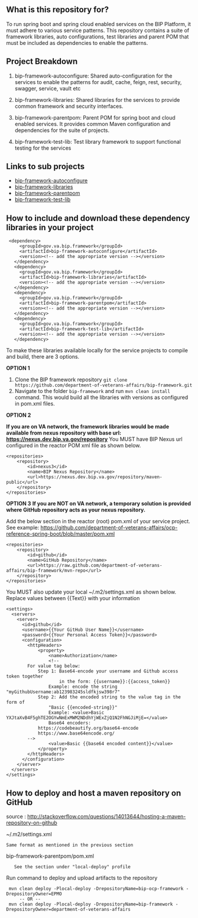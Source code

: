 ## What is this repository for?

To run spring boot and spring cloud enabled services on the BIP Platform, it must adhere to various service patterns. This repository contains a suite of framework libraries, auto configurations, test libraries and parent POM that must be included as dependencies to enable the patterns.

## Project Breakdown

1. bip-framework-autoconfigure: Shared auto-configuration for the services to enable the patterns for audit, cache, feign, rest, security, swagger, service, vault etc

1. bip-framework-libraries: Shared libraries for the services to provide common framework and security interfaces. 

1. bip-framework-parentpom: Parent POM for spring boot and cloud enabled services. It provides common Maven configuration and dependencies for the suite of projects.

1. bip-framework-test-lib: Test library framework to support functional testing for the services

## Links to sub projects

* [bip-framework-autoconfigure](bip-framework-autoconfigure/README.md)
* [bip-framework-libraries](bip-framework-libraries/README.md)
* [bip-framework-parentpom](bip-framework-parentpom/README.md)
* [bip-framework-test-lib](bip-framework-test-lib/README.md)

## How to include and download these dependency libraries in your project

     <dependency>
         <groupId>gov.va.bip.framework</groupId>
         <artifactId>bip-framework-autoconfigure</artifactId>
         <version><!-- add the appropriate version --></version>
       </dependency>
       <dependency>
         <groupId>gov.va.bip.framework</groupId>
         <artifactId>bip-framework-libraries</artifactId>
         <version><!-- add the appropriate version --></version>
       </dependency>
       <dependency>
         <groupId>gov.va.bip.framework</groupId>
         <artifactId>bip-framework-parentpom</artifactId>
         <version><!-- add the appropriate version --></version>
       </dependency>
       <dependency>
         <groupId>gov.va.bip.framework</groupId>
         <artifactId>bip-framework-test-lib</artifactId>
         <version><!-- add the appropriate version --></version>
       </dependency>

To make these libraries available locally for the service projects to compile and build, there are 3 options.

**OPTION 1**

1. Clone the BIP framework repository `git clone https://github.com/department-of-veterans-affairs/bip-framework.git`
1. Navigate to the folder `bip-framework` and run `mvn clean install` command. This would build all the libraries with versions as configured in pom.xml files.

**OPTION 2**

**If you are on VA network, the framework libraries would be made available from nexus repository with base url: https://nexus.dev.bip.va.gov/repository** You MUST have BIP Nexus url configured in the reactor POM xml file as shown below.
    
	<repositories>
		<repository>
			<id>nexus3</id>
			<name>BIP Nexus Repository</name>
			<url>https://nexus.dev.bip.va.gov/repository/maven-public</url>
		</repository>
	</repositories>
	
**OPTION 3**
**If you are NOT on VA network, a temporary solution is provided where GitHub repository acts as your nexus repository.**

Add the below section in the reactor (root) pom.xml of your service project. See example: https://github.com/department-of-veterans-affairs/ocp-reference-spring-boot/blob/master/pom.xml
 
	<repositories>
		<repository>
			<id>github</id>
			<name>GitHub Repository</name>
			<url>https://raw.github.com/department-of-veterans-affairs/bip-framework/mvn-repo</url>
		</repository>
	</repositories>
	
You MUST also update your local ~/.m2/settings.xml as shown below. Replace values between {{Text}} with your information

	<settings>
	  <servers>
	    <server>
	      <id>github</id>
	      <username>{{Your GitHub User Name}}</username>
	      <password>{{Your Personal Access Token}}</password>
	      <configuration>
        	<httpHeaders>
	          	<property>
	            	<name>Authorization</name>
	            	<!--
			For value tag below:
				Step 1: Base64-encode your username and Github access token together
				        in the form: {{username}}:{{access_token}}
					Example: encode the string "myGithubUsername:ab123983245sldfkjsw398r7"
				Step 2: Add the encoded string to the value tag in the form of
					"Basic {{encoded-string}}"
					Example: <value>Basic YXJtaXvB4F5ghTE2OGYwNmExMWM2NDdhYjWExZjQ1N2FhNGJiMjE=</value>
	            	Base64 encoders:
				https://codebeautify.org/base64-encode
				https://www.base64encode.org/
			-->
	            	<value>Basic {{base64 encoded content}}</value>
	          	</property>
        	</httpHeaders>
          </configuration>
	    </server>
	  </servers>
	</settings>

## How to deploy and host a maven repository on GitHub

source : http://stackoverflow.com/questions/14013644/hosting-a-maven-repository-on-github

~/.m2/settings.xml
	
	Same format as mentioned in the previous section 

bip-framework-parentpom/pom.xml
      
       See the section under "local-deploy" profile
	
Run command to deploy and upload artifacts to the repository
	
     mvn clean deploy -Plocal-deploy -DrepositoryName=bip-ocp-framework -DrepositoryOwner=EPMO 
         -- OR --
     mvn clean deploy -Plocal-deploy -DrepositoryName=bip-framework -DrepositoryOwner=department-of-veterans-affairs
